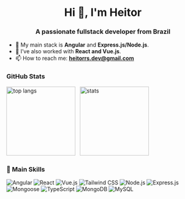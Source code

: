 <h1 align="center">Hi 👋, I'm Heitor</h1>
<h3 align="center">A passionate fullstack developer from Brazil</h3>

- 💪 My main stack is **Angular** and **Express.js/Node.js**.
- 🔭 I’ve also worked with **React and Vue.js**.
- 📫 How to reach me: **heitorrs.dev@gmail.com**

<h3>GitHub Stats</h3>

<div align="left">
  <img height="180em" src="https://github-readme-stats.vercel.app/api/top-langs?username=heitorrsdev&theme=react&show_icons=true&locale=en&layout=compact" alt="top langs" />
  &nbsp;
  <img height="180em" src="https://github-readme-stats.vercel.app/api?username=heitorrsdev&theme=react&show_icons=true&locale=en" alt="stats" />
</div>

<h3>🧰 Main Skills</h3>
<p align="left"><img src="https://img.shields.io/badge/Angular-DD0031?style=flat&logo=angular&logoColor=white" alt="Angular"/>
<img src="https://img.shields.io/badge/React-20232A?style=flat&logo=react&logoColor=61DAFB" alt="React"/>
<img src="https://img.shields.io/badge/Vue.js-35495E?style=flat&logo=vue.js&logoColor=4FC08D" alt="Vue.js"/>
<img src="https://img.shields.io/badge/Tailwind_CSS-38B2AC?style=flat&logo=tailwind-css&logoColor=white" alt="Tailwind CSS"/>

<img src="https://img.shields.io/badge/Node.js-339933?style=flat&logo=nodedotjs&logoColor=white" alt="Node.js"/>
<img src="https://img.shields.io/badge/Express.js-000000?style=flat&logo=express&logoColor=white" alt="Express.js"/>
<img src="https://img.shields.io/badge/Mongoose-880000?style=flat&logo=mongoose&logoColor=white" alt="Mongoose"/>
<img src="https://img.shields.io/badge/TypeScript-007ACC?style=flat&logo=typescript&logoColor=white" alt="TypeScript"/>

<img src="https://img.shields.io/badge/MongoDB-4EA94B?style=flat&logo=mongodb&logoColor=white" alt="MongoDB"/>
<img src="https://img.shields.io/badge/MySQL-005C84?style=flat&logo=mysql&logoColor=white" alt="MySQL"/>


</p>

